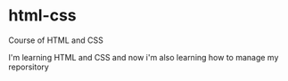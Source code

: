 # html-css
 Course of HTML and CSS

I'm learning HTML and CSS and now i'm also learning how to manage my reporsitory
